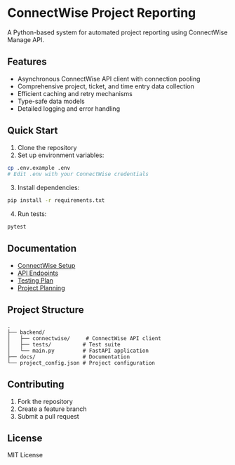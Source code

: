 # ConnectWise Project Reporting

A Python-based system for automated project reporting using ConnectWise Manage API.

## Features
- Asynchronous ConnectWise API client with connection pooling
- Comprehensive project, ticket, and time entry data collection
- Efficient caching and retry mechanisms
- Type-safe data models
- Detailed logging and error handling

## Quick Start

1. Clone the repository
2. Set up environment variables:
```bash
cp .env.example .env
# Edit .env with your ConnectWise credentials
```

3. Install dependencies:
```bash
pip install -r requirements.txt
```

4. Run tests:
```bash
pytest
```

## Documentation
- [ConnectWise Setup](docs/connectwise_setup.md)
- [API Endpoints](docs/api_endpoints.md)
- [Testing Plan](docs/testing_plan.md)
- [Project Planning](docs/planning.md)

## Project Structure
```
.
├── backend/
│   ├── connectwise/     # ConnectWise API client
│   ├── tests/          # Test suite
│   └── main.py         # FastAPI application
├── docs/               # Documentation
└── project_config.json # Project configuration
```

## Contributing
1. Fork the repository
2. Create a feature branch
3. Submit a pull request

## License
MIT License
